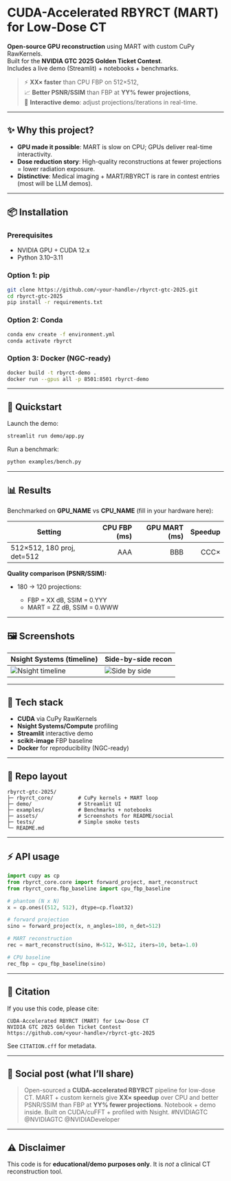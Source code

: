 # CUDA-Accelerated RBYRCT (MART) for Low-Dose CT

**Open-source GPU reconstruction** using MART with custom CuPy RawKernels.  
Built for the **NVIDIA GTC 2025 Golden Ticket Contest**.  
Includes a live demo (Streamlit) + notebooks + benchmarks.

> ⚡ **XX× faster** than CPU FBP on 512×512,  
> 📈 **Better PSNR/SSIM** than FBP at **YY% fewer projections**,  
> 🧩 **Interactive demo**: adjust projections/iterations in real-time.

---

## ✨ Why this project?

- **GPU made it possible**: MART is slow on CPU; GPUs deliver real-time interactivity.  
- **Dose reduction story**: High-quality reconstructions at fewer projections = lower radiation exposure.  
- **Distinctive**: Medical imaging + MART/RBYRCT is rare in contest entries (most will be LLM demos).  

---

## 📦 Installation

### Prerequisites
- NVIDIA GPU + CUDA 12.x
- Python 3.10–3.11

### Option 1: pip
```bash
git clone https://github.com/<your-handle>/rbyrct-gtc-2025.git
cd rbyrct-gtc-2025
pip install -r requirements.txt
````

### Option 2: Conda

```bash
conda env create -f environment.yml
conda activate rbyrct
```

### Option 3: Docker (NGC-ready)

```bash
docker build -t rbyrct-demo .
docker run --gpus all -p 8501:8501 rbyrct-demo
```

---

## 🚀 Quickstart

Launch the demo:

```bash
streamlit run demo/app.py
```

Run a benchmark:

```bash
python examples/bench.py
```

---

## 📊 Results

Benchmarked on **GPU\_NAME** vs **CPU\_NAME** (fill in your hardware here):

| Setting                    | CPU FBP (ms) | GPU MART (ms) | Speedup |
| -------------------------- | -----------: | ------------: | ------: |
| 512×512, 180 proj, det=512 |          AAA |           BBB |    CCC× |

**Quality comparison (PSNR/SSIM):**

* 180 → 120 projections:

  * FBP = XX dB, SSIM = 0.YYY
  * MART = ZZ dB, SSIM = 0.WWW

---

## 🖼️ Screenshots

| Nsight Systems (timeline)                      | Side-by-side recon                       |
| ---------------------------------------------- | ---------------------------------------- |
| ![Nsight timeline](assets/nsight_timeline.png) | ![Side by side](assets/side_by_side.png) |

---

## 🧰 Tech stack

* **CUDA** via CuPy RawKernels
* **Nsight Systems/Compute** profiling
* **Streamlit** interactive demo
* **scikit-image** FBP baseline
* **Docker** for reproducibility (NGC-ready)

---

## 📂 Repo layout

```
rbyrct-gtc-2025/
├─ rbyrct_core/        # CuPy kernels + MART loop
├─ demo/               # Streamlit UI
├─ examples/           # Benchmarks + notebooks
├─ assets/             # Screenshots for README/social
├─ tests/              # Simple smoke tests
└─ README.md
```

---

## ⚡ API usage

```python
import cupy as cp
from rbyrct_core.core import forward_project, mart_reconstruct
from rbyrct_core.fbp_baseline import cpu_fbp_baseline

# phantom (N x N)
x = cp.ones((512, 512), dtype=cp.float32)

# forward projection
sino = forward_project(x, n_angles=180, n_det=512)

# MART reconstruction
rec = mart_reconstruct(sino, H=512, W=512, iters=10, beta=1.0)

# CPU baseline
rec_fbp = cpu_fbp_baseline(sino)
```

---

## 📝 Citation

If you use this code, please cite:

```
CUDA-Accelerated RBYRCT (MART) for Low-Dose CT
NVIDIA GTC 2025 Golden Ticket Contest
https://github.com/<your-handle>/rbyrct-gtc-2025
```

See `CITATION.cff` for metadata.

---

## 📣 Social post (what I’ll share)

> Open-sourced a **CUDA-accelerated RBYRCT** pipeline for low-dose CT.
> MART + custom kernels give **XX× speedup** over CPU and better PSNR/SSIM than FBP at **YY% fewer projections**.
> Notebook + demo inside. Built on CUDA/cuFFT + profiled with Nsight.
> \#NVIDIAGTC @NVIDIAGTC @NVIDIADeveloper

---

## ⚠️ Disclaimer

This code is for **educational/demo purposes only**.
It is *not* a clinical CT reconstruction tool.

